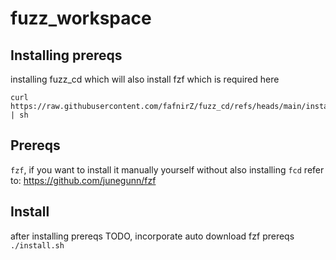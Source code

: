 # fuzz_workspace

## Installing prereqs
installing fuzz_cd which will also install fzf which is required here
```
curl https://raw.githubusercontent.com/fafnirZ/fuzz_cd/refs/heads/main/install.sh | sh
```

## Prereqs
`fzf`, if you want to install it manually yourself without also installing `fcd` refer to:
https://github.com/junegunn/fzf

## Install
after installing prereqs
TODO, incorporate auto download fzf prereqs
`./install.sh`
